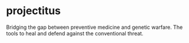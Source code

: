 # projectitus
 Bridging the gap between preventive medicine and genetic warfare. The tools to heal and defend against the conventional threat.

